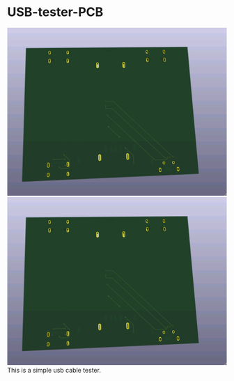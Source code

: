 # USB-tester-PCB
![Screenshot](USB%20tester/Screenshot.png)
![Screenshot](USB%20tester/Screenshot2.png)
This is a simple usb cable tester.

